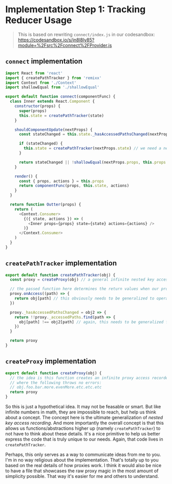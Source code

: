# Implementation Step 1: Tracking Reducer Usage

> This is based on rewriting `connect/index.js` in our codesandbox: https://codesandbox.io/s/jn8l8ly85?module=%2Fsrc%2Fconnect%2FProvider.js

## `connect` implementation

```js
import React from 'react'
import { createPathTracker } from 'remixx'
import Context from './Context'
import shallowEqual from './shallowEqual'

export default function connect(componentFunc) {
  class Inner extends React.Component {
    constructor(props) {
      super(props)
      this.state = createPathTracker(state)
    }

    shouldComponentUpdate(nextProps) {
      const stateChanged = this.state._hasAccessedPathsChanged(nextProps.state)

      if (stateChanged) {
        this.state = createPathTracker(nextProps.state) // we need a new tracker that contains the new state
      }

      return stateChanged || !shallowEqual(nextProps.props, this.props.props)
    }

    render() {
      const { props, actions } = this.props
      return componentFunc(props, this.state, actions)
    }
  }

  return function Outter(props) {
    return (
      <Context.Consumer>
        {({ state, actions }) => (
          <Inner props={props} state={state} actions={actions} />
        )}
      </Context.Consumer>
    )
  }
}
```

## `createPathTracker` implementation

```js
export default function createPathTracker(obj) {
  const proxy = createProxy(obj) // a general infinite nested key access tracker

  // the passed function here determines the return values when our proxy is accessed (just a rough idea)
  proxy.onAccess((path) => {
    return obj[path] // this obviously needs to be generalized to operate recursively on nested paths
  })

  proxy._hasAccessedPathsChanged = obj2 => {
    return !!proxy._accessedPaths.find(path => {
      obj[path] !== obj2[path] // again, this needs to be generalized for nested paths
    })
  }

  return proxy
}
```


## `createProxy` implementation

```js
export default function createProxy(obj) {
  // the idea is this function creates an infinite proxy access recorder
  // where the following throws no errors:
  // obj.foo.bar.more.evenMore.etc.etc.etc
  return proxy
}
```

So this is just a hypothetical idea. It may not be feasable or smart. But like infinite numbers in math, they are impossible to reach,
but help us think about a concept. The concept here is the ultimate generalization of *nested key access recording*. And more
importantly the overall concept is that this allows us functions/abstractions higher up (namely `createPathTracker`) to not have
to think about these details. It's a nice primitive to help us better express the code that is truly unique to our needs. Again,
that code lives in `createPathTracker`. 

Perhaps, this only serves as a way to communicate ideas from me to you. I'm in no way religious about the implementation. That's
totally up to you based on the real details of how proxies work. I think it would also be nice to have a file that showcases
the raw proxy magic in the most amount of simplicity possible. That way it's easier for me and others to understand.
